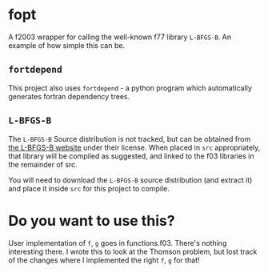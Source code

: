 # fopt

A f2003 wrapper for calling the well-known f77 library `L-BFGS-B`. An example
of how simple this can be.

## `fortdepend`

This project also uses `fortdepend` - a python program which automatically
generates fortran dependency trees.

## `L-BFGS-B`

The `L-BFGS-B` Source distribution is not tracked, but can be obtained from [the L-BFGS-B
website](http://users.iems.northwestern.edu/~nocedal/lbfgsb.html) under their
license. When placed in `src` appropriately, that library will be compiled as
suggested, and linked to the f03 libraries in the remainder of src.

You will need to download the `L-BFGS-B` source distribution (and extract it)
and place it inside `src` for this project to compile.

# Do you want to use this?

User implementation of `f`, `g` goes in functions.f03. There's nothing
interesting there. I wrote this to look at the Thomson problem, but lost track
of the changes where I implemented the right `f`, `g` for that!
